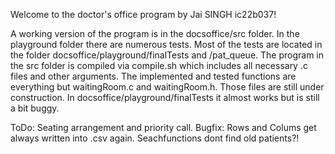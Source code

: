 Welcome to the doctor's office program by Jai SINGH ic22b037!

A working version of the program is in the docsoffice/src folder. In the playground folder there are numerous tests. Most of the tests are located in the folder docsoffice/playground/finalTests and /pat_queue. The program in the src folder is compiled via compile.sh which includes all necessary .c files and other arguments. The implemented and tested functions are everything but waitingRoom.c and waitingRoom.h. Those files are still under construction. In docsoffice/playground/finalTests it almost works but is still a bit buggy.

ToDo: Seating arrangement and priority call. Bugfix: Rows and Colums get always written into .csv again. Seachfunctions dont find old patients?! 
